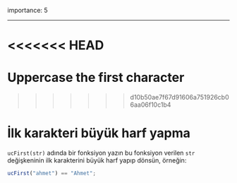 importance: 5

---

<<<<<<< HEAD
=======
# Uppercase the first character
>>>>>>> d10b50ae7f67d91606a751926cb06aa06f10c1b4

# İlk karakteri büyük harf yapma

`ucFirst(str)` adında bir fonksiyon yazın bu fonksiyon verilen `str` değişkeninin ilk karakterini büyük harf yapıp dönsün, örneğin:

```js
ucFirst("ahmet") == "Ahmet";
```
